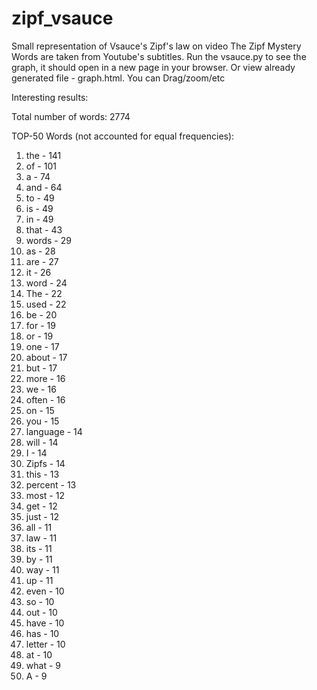 # zipf_vsauce
Small representation of Vsauce's Zipf's law on video The Zipf Mystery
Words are taken from Youtube's subtitles.
Run the vsauce.py to see the graph, it should open in a new page in your browser.
Or view already generated file - graph.html. You can Drag/zoom/etc

Interesting results:

Total number of words:
2774

TOP-50 Words (not accounted for equal frequencies):

1. the - 141
2. of - 101
3. a - 74
4. and - 64
5. to - 49
6. is - 49
7. in - 49
8. that - 43
9. words - 29
10. as - 28
11. are - 27
12. it - 26
13. word - 24
14. The - 22
15. used - 22
16. be - 20
17. for - 19
18. or - 19
19. one - 17
20. about - 17
21. but - 17
22. more - 16
23. we - 16
24. often - 16
25. on - 15
26. you - 15
27. language - 14
28. will - 14
29. I - 14
30. Zipfs - 14
31. this - 13
32. percent - 13
33. most - 12
34. get - 12
35. just - 12
36. all - 11
37. law - 11
38. its - 11
39. by - 11
40. way - 11
41. up - 11
42. even - 10
43. so - 10
44. out - 10
45. have - 10
46. has - 10
47. letter - 10
48. at - 10
49. what - 9
50. A - 9

